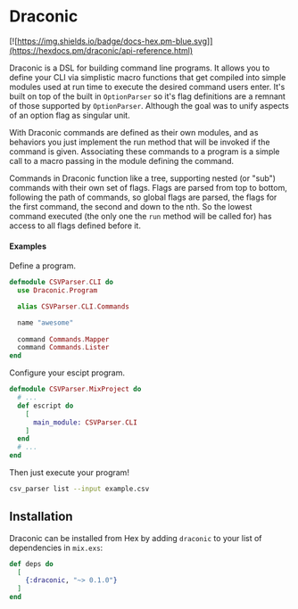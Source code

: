 # Draconic

[![https://img.shields.io/badge/docs-hex.pm-blue.svg]](https://hexdocs.pm/draconic/api-reference.html)

Draconic is a DSL for building command line programs. It allows you to define your
CLI via simplistic macro functions that get compiled into simple modules used at 
run time to execute the desired command users enter. It's built on top of the
built in `OptionParser` so it's flag definitions are a remnant of those supported
by `OptionParser`. Although the goal was to unify aspects of an option flag as 
singular unit.

With Draconic commands are defined as their own modules, and as behaviors you 
just implement the run method that will be invoked if the command is given.
Associating these commands to a program is a simple call to a macro passing in the
module defining the command.

Commands in Draconic function like a tree, supporting nested (or "sub") commands
with their own set of flags. Flags are parsed from top to bottom, following the
path of commands, so global flags are parsed, the flags for the first command,
the second and down to the nth. So the lowest command executed (the only one the
`run` method will be called for) has access to all flags defined before it.

#### Examples

Define a program.

```elixir
defmodule CSVParser.CLI do
  use Draconic.Program

  alias CSVParser.CLI.Commands

  name "awesome"
  
  command Commands.Mapper
  command Commands.Lister
end
```

Configure your escipt program.

```elixir
defmodule CSVParser.MixProject do
  # ...
  def escript do
    [
      main_module: CSVParser.CLI
    ]
  end
  # ...
end
```

Then just execute your program!

```bash
csv_parser list --input example.csv
```


## Installation

Draconic can be installed from Hex by adding `draconic` to your list of 
dependencies in `mix.exs`:

```elixir
def deps do
  [
    {:draconic, "~> 0.1.0"}
  ]
end
```
